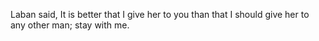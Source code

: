 Laban said, It is better that I give her to you than that I should give her to any other man; stay with me.
